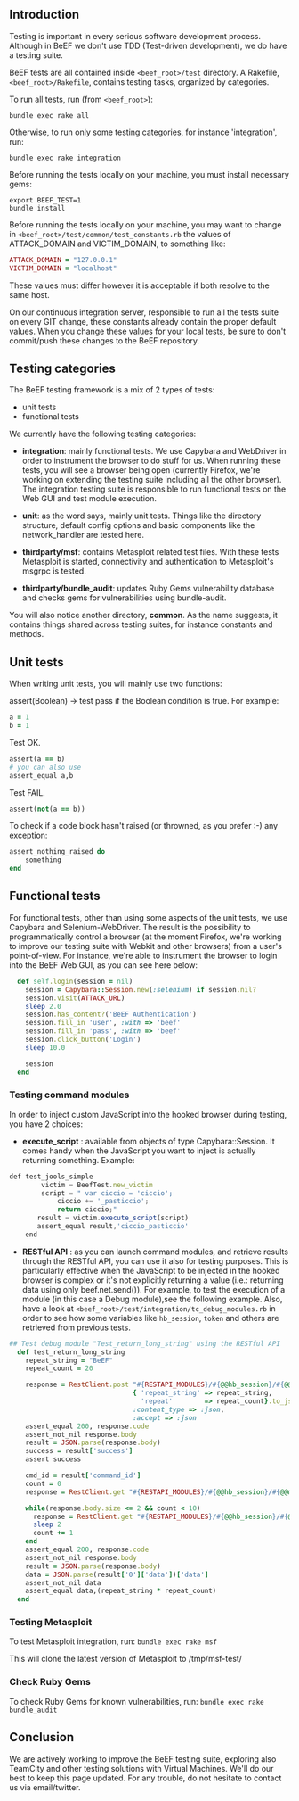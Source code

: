 ## Introduction
Testing is important in every serious software development process. Although in BeEF we don't use TDD (Test-driven development), we do have a testing suite. 

BeEF tests are all contained inside `<beef_root>/test` directory.
A Rakefile, `<beef_root>/Rakefile`, contains testing tasks, organized by categories.

To run all tests, run (from `<beef_root>`):

`bundle exec rake all`

Otherwise, to run only some testing categories, for instance 'integration', run:

`bundle exec rake integration`

Before running the tests locally on your machine, you must install necessary gems:

```
export BEEF_TEST=1
bundle install
```

Before running the tests locally on your machine, you may want to change in `<beef_root>/test/common/test_constants.rb` the values of ATTACK_DOMAIN and VICTIM_DOMAIN, to something like:
```ruby
ATTACK_DOMAIN = "127.0.0.1"
VICTIM_DOMAIN = "localhost"
```
These values must differ however it is acceptable if both resolve to the same host.

On our continuous integration server, responsible to run all the tests suite on every GIT change, these constants already contain the proper default values. When you change these values for your local tests, be sure to don't commit/push these changes to the BeEF repository.

## Testing categories
The BeEF testing framework is a mix of 2 types of tests:
 - unit tests
 - functional tests

We currently have the following testing categories:
 - **integration**: mainly functional tests. We use Capybara and WebDriver in order to instrument the browser to do stuff for us. When running these tests, you will see a browser being open (currently Firefox, we're working on extending the testing suite including all the other browser). The integration testing suite is responsible to run functional tests on the Web GUI and test module execution.

 - **unit**: as the word says, mainly unit tests. Things like the directory structure, default config options and basic components like the network_handler are tested here.
 
 - **thirdparty/msf**: contains Metasploit related test files. With these tests Metasploit is started, connectivity and authentication to Metasploit's msgrpc is tested.

 - **thirdparty/bundle_audit**: updates Ruby Gems vulnerability database and checks gems for vulnerabilities using bundle-audit.

You will also notice another directory, **common**. As the name suggests, it contains things shared across testing suites, for instance constants and methods.

## Unit tests
When writing unit tests, you will mainly use two functions:

assert(Boolean) -> test pass if the Boolean condition is true.
For example:

```ruby
a = 1
b = 1
```
Test OK.
```ruby
assert(a == b)
# you can also use
assert_equal a,b
```
Test FAIL.
```ruby
assert(not(a == b))
```
To check if a code block hasn't raised (or throwned, as you prefer :-) any exception:
```ruby
assert_nothing_raised do
    something
end
```
## Functional tests

For functional tests, other than using some aspects of the unit tests, we use Capybara and Selenium-WebDriver. The result is the possibility to programmatically control a browser (at the moment Firefox, we're working to improve our testing suite with Webkit and other browsers) from a user's point-of-view. For instance, we're able to instrument the browser to login into the BeEF Web GUI, as you can see here below:
```ruby
  def self.login(session = nil)
    session = Capybara::Session.new(:selenium) if session.nil?
    session.visit(ATTACK_URL)
    sleep 2.0
    session.has_content?('BeEF Authentication')
    session.fill_in 'user', :with => 'beef'
    session.fill_in 'pass', :with => 'beef'
    session.click_button('Login')
    sleep 10.0

    session
  end
```
### Testing command modules
In order to inject custom JavaScript into the hooked browser during testing, you have 2 choices:
 - **execute_script** : available from objects of type Capybara::Session. It comes handy when the JavaScript you want to inject is actually returning something. Example:
```javascript
def test_jools_simple
        victim = BeefTest.new_victim
        script = " var ciccio = 'ciccio';
            ciccio += '_pasticcio';
            return ciccio;"
       result = victim.execute_script(script)
       assert_equal result,'ciccio_pasticcio'
    end
```
 - **RESTful API** : as you can launch command modules, and retrieve results through the RESTful API, you can use it also for testing purposes. This is particularly effective when the JavaScript to be injected in the hooked browser is complex or it's not explicitly returning a value (i.e.: returning data using only beef.net.send()). For example, to test the execution of a module (in this case a Debug module),see the following example. Also, have a look at `<beef_root>/test/integration/tc_debug_modules.rb` in order to see how some variables like `hb_session`, `token` and others are retrieved from previous tests.

```ruby
## Test debug module "Test_return_long_string" using the RESTful API
  def test_return_long_string
    repeat_string = "BeEF"
    repeat_count = 20

    response = RestClient.post "#{RESTAPI_MODULES}/#{@@hb_session}/#{@@mod_debug_long_string}?token=#{@@token}",
                               { 'repeat_string' => repeat_string,
                                 'repeat'        => repeat_count}.to_json,
                               :content_type => :json,
                               :accept => :json
    assert_equal 200, response.code
    assert_not_nil response.body
    result = JSON.parse(response.body)
    success = result['success']
    assert success

    cmd_id = result['command_id']
    count = 0
    response = RestClient.get "#{RESTAPI_MODULES}/#{@@hb_session}/#{@@mod_debug_long_string}/#{cmd_id}?token=#{@@token}"

    while(response.body.size <= 2 && count < 10)
      response = RestClient.get "#{RESTAPI_MODULES}/#{@@hb_session}/#{@@mod_debug_long_string}/#{cmd_id}?token=#{@@token}"
      sleep 2
      count += 1
    end
    assert_equal 200, response.code
    assert_not_nil response.body
    result = JSON.parse(response.body)
    data = JSON.parse(result['0']['data'])['data']
    assert_not_nil data
    assert_equal data,(repeat_string * repeat_count)
  end
```

### Testing Metasploit

To test Metasploit integration, run:
`bundle exec rake msf`

This will clone the latest version of Metasploit to /tmp/msf-test/

### Check Ruby Gems

To check Ruby Gems for known vulnerabilities, run:
`bundle exec rake bundle_audit`

## Conclusion
We are actively working to improve the BeEF testing suite, exploring also TeamCity and other testing solutions with Virtual Machines. We'll do our best to keep this page updated. For any trouble, do not hesitate to contact us via email/twitter.